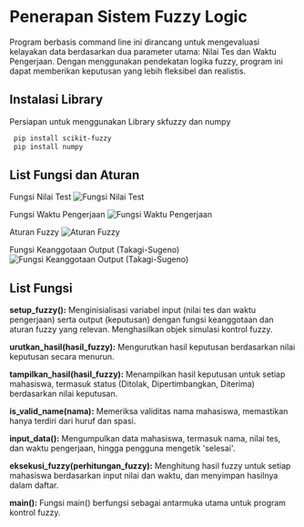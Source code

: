 
# Penerapan Sistem Fuzzy Logic

Program berbasis command line ini dirancang untuk mengevaluasi kelayakan data berdasarkan dua parameter utama: Nilai Tes dan Waktu Pengerjaan. Dengan menggunakan pendekatan logika fuzzy, program ini dapat memberikan keputusan yang lebih fleksibel dan realistis.




## Instalasi Library

Persiapan untuk menggunakan Library skfuzzy dan numpy

```bash
 pip install scikit-fuzzy
 pip install numpy
```
    
## List Fungsi dan Aturan

Fungsi Nilai Test
![Fungsi Nilai Test](https://github.com/danaardana/tubes_dkb/blob/main/images/nilai_test.jpg?raw=true)

Fungsi Waktu Pengerjaan
![Fungsi Waktu Pengerjaan](https://github.com/danaardana/tubes_dkb/blob/main/images/waktu_pengerjaan.jpg?raw=true)

Aturan Fuzzy
![Aturan Fuzzy](https://github.com/danaardana/tubes_dkb/blob/main/images/aturan_fuzzy.jpg?raw=true)

Fungsi Keanggotaan Output (Takagi-Sugeno)
![Fungsi Keanggotaan Output (Takagi-Sugeno)](https://github.com/danaardana/tubes_dkb/blob/main/images/keanggotaan_output.jpg?raw=true)

## List Fungsi

**setup_fuzzy():** Menginisialisasi variabel input (nilai tes dan waktu pengerjaan) serta output (keputusan) dengan fungsi keanggotaan dan aturan fuzzy yang relevan. Menghasilkan objek simulasi kontrol fuzzy.

**urutkan_hasil(hasil_fuzzy):** Mengurutkan hasil keputusan berdasarkan nilai keputusan secara menurun.

**tampilkan_hasil(hasil_fuzzy):** Menampilkan hasil keputusan untuk setiap mahasiswa, termasuk status (Ditolak, Dipertimbangkan, Diterima) berdasarkan nilai keputusan.

**is_valid_name(nama):** Memeriksa validitas nama mahasiswa, memastikan hanya terdiri dari huruf dan spasi.

**input_data():** Mengumpulkan data mahasiswa, termasuk nama, nilai tes, dan waktu pengerjaan, hingga pengguna mengetik 'selesai'.

**eksekusi_fuzzy(perhitungan_fuzzy):** Menghitung hasil fuzzy untuk setiap mahasiswa berdasarkan input nilai dan waktu, dan menyimpan hasilnya dalam daftar.

**main():** Fungsi main() berfungsi sebagai antarmuka utama untuk program kontrol fuzzy. 

